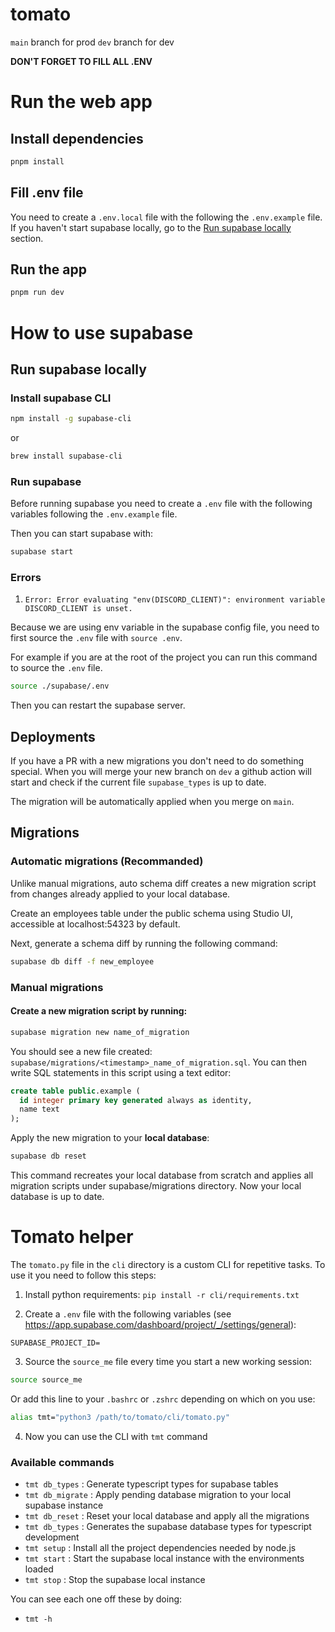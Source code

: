# tomato

`main` branch for prod
`dev` branch for dev

**DON'T FORGET TO FILL ALL .ENV**

# Run the web app

## Install dependencies

```bash
pnpm install
```

## Fill .env file

You need to create a `.env.local` file with the following the `.env.example` file. If you haven't start supabase locally, go to the [Run supabase locally](#run-supabase-locally) section.

## Run the app

```bash
pnpm run dev
```

# How to use supabase

## Run supabase locally

### Install supabase CLI

```bash
npm install -g supabase-cli
```
or 
```bash
brew install supabase-cli
```

### Run supabase

Before running supabase you need to create a `.env` file with the following variables following the `.env.example` file.

Then you can start supabase with:

```bash
supabase start
```

### Errors

1. `Error: Error evaluating "env(DISCORD_CLIENT)": environment variable DISCORD_CLIENT is unset.`

Because we are using env variable in the supabase config file, you need to first source the `.env` file with `source .env`.

For example if you are at the root of the project you can run this command to source the `.env` file.

```bash
source ./supabase/.env
```

Then you can restart the supabase server.

## Deployments

If you have a PR with a new migrations you don't need to do something special. When you will merge your new branch on `dev` a github action will start and check if the current file `supabase_types` is up to date.

The migration will be automatically applied when you merge on `main`.

## Migrations

### Automatic migrations (Recommanded)

Unlike manual migrations, auto schema diff creates a new migration script from changes already applied to your local database.

Create an employees table under the public schema using Studio UI, accessible at localhost:54323 by default.

Next, generate a schema diff by running the following command:

```bash
supabase db diff -f new_employee
```

### Manual migrations

#### Create a new migration script by running:

```bash
supabase migration new name_of_migration
```

You should see a new file created: `supabase/migrations/<timestamp>_name_of_migration.sql`. You can then write SQL statements in this script using a text editor:

```sql
create table public.example (
  id integer primary key generated always as identity,
  name text
);
```

Apply the new migration to your **local database**:

```bash
supabase db reset
```

This command recreates your local database from scratch and applies all migration scripts under supabase/migrations directory. Now your local database is up to date.

# Tomato helper

The `tomato.py` file in the `cli` directory is a custom CLI for repetitive tasks.
To use it you need to follow this steps:

1. Install python requirements: `pip install -r cli/requirements.txt`

2. Create a `.env` file with the following variables (see https://app.supabase.com/dashboard/project/_/settings/general):

```
SUPABASE_PROJECT_ID=
```

3. Source the `source_me` file every time you start a new working session:

```bash
source source_me
```

Or add this line to your `.bashrc` or `.zshrc` depending on which on you use:

```bash
alias tmt="python3 /path/to/tomato/cli/tomato.py"
```

4. Now you can use the CLI with `tmt` command

### Available commands

- `tmt db_types` : Generate typescript types for supabase tables
- `tmt db_migrate` : Apply pending database migration to your local supabase instance
- `tmt db_reset` : Reset your local database and apply all the migrations
- `tmt db_types` : Generates the supabase database types for typescript development
- `tmt setup` : Install all the project dependencies needed by node.js
- `tmt start` : Start the supabase local instance with the environments loaded
- `tmt stop` : Stop the supabase local instance

You can see each one off these by doing:

- `tmt -h`
